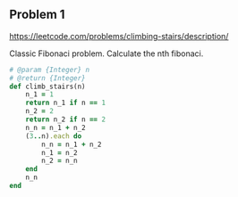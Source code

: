 ## Problem 1

https://leetcode.com/problems/climbing-stairs/description/

Classic Fibonaci problem. Calculate the nth fibonaci.

```ruby
# @param {Integer} n
# @return {Integer}
def climb_stairs(n)
    n_1 = 1
    return n_1 if n == 1
    n_2 = 2
    return n_2 if n == 2
    n_n = n_1 + n_2
    (3..n).each do
        n_n = n_1 + n_2
        n_1 = n_2
        n_2 = n_n
    end
    n_n
end
```
